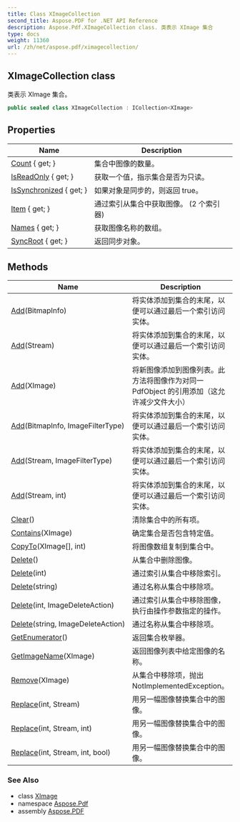 ```yaml
---
title: Class XImageCollection
second_title: Aspose.PDF for .NET API Reference
description: Aspose.Pdf.XImageCollection class. 类表示 XImage 集合
type: docs
weight: 11360
url: /zh/net/aspose.pdf/ximagecollection/
---
```

## XImageCollection class

类表示 XImage 集合。

```csharp
public sealed class XImageCollection : ICollection<XImage>
```

## Properties

| Name | Description |
| --- | --- |
| [Count](../../aspose.pdf/ximagecollection/count/) { get; } | 集合中图像的数量。 |
| [IsReadOnly](../../aspose.pdf/ximagecollection/isreadonly/) { get; } | 获取一个值，指示集合是否为只读。 |
| [IsSynchronized](../../aspose.pdf/ximagecollection/issynchronized/) { get; } | 如果对象是同步的，则返回 true。 |
| [Item](../../aspose.pdf/ximagecollection/item/) { get; } | 通过索引从集合中获取图像。 (2 个索引器) |
| [Names](../../aspose.pdf/ximagecollection/names/) { get; } | 获取图像名称的数组。 |
| [SyncRoot](../../aspose.pdf/ximagecollection/syncroot/) { get; } | 返回同步对象。 |

## Methods

| Name | Description |
| --- | --- |
| [Add](../../aspose.pdf/ximagecollection/add/#add)(BitmapInfo) | 将实体添加到集合的末尾，以便可以通过最后一个索引访问实体。 |
| [Add](../../aspose.pdf/ximagecollection/add/#add_3)(Stream) | 将实体添加到集合的末尾，以便可以通过最后一个索引访问实体。 |
| [Add](../../aspose.pdf/ximagecollection/add/#add_2)(XImage) | 将新图像添加到图像列表。此方法将图像作为对同一 PdfObject 的引用添加（这允许减少文件大小） |
| [Add](../../aspose.pdf/ximagecollection/add/#add_1)(BitmapInfo, ImageFilterType) | 将实体添加到集合的末尾，以便可以通过最后一个索引访问实体。 |
| [Add](../../aspose.pdf/ximagecollection/add/#add_4)(Stream, ImageFilterType) | 将实体添加到集合的末尾，以便可以通过最后一个索引访问实体。 |
| [Add](../../aspose.pdf/ximagecollection/add/#add_5)(Stream, int) | 将实体添加到集合的末尾，以便可以通过最后一个索引访问实体。 |
| [Clear](../../aspose.pdf/ximagecollection/clear/)() | 清除集合中的所有项。 |
| [Contains](../../aspose.pdf/ximagecollection/contains/)(XImage) | 确定集合是否包含特定值。 |
| [CopyTo](../../aspose.pdf/ximagecollection/copyto/)(XImage[], int) | 将图像数组复制到集合中。 |
| [Delete](../../aspose.pdf/ximagecollection/delete/#delete)() | 从集合中删除图像。 |
| [Delete](../../aspose.pdf/ximagecollection/delete/#delete_1)(int) | 通过索引从集合中移除索引。 |
| [Delete](../../aspose.pdf/ximagecollection/delete/#delete_3)(string) | 通过名称从集合中移除项。 |
| [Delete](../../aspose.pdf/ximagecollection/delete/#delete_2)(int, ImageDeleteAction) | 通过索引从集合中移除图像，执行由操作参数指定的操作。 |
| [Delete](../../aspose.pdf/ximagecollection/delete/#delete_4)(string, ImageDeleteAction) | 通过名称从集合中移除项。 |
| [GetEnumerator](../../aspose.pdf/ximagecollection/getenumerator/)() | 返回集合枚举器。 |
| [GetImageName](../../aspose.pdf/ximagecollection/getimagename/)(XImage) | 返回图像列表中给定图像的名称。 |
| [Remove](../../aspose.pdf/ximagecollection/remove/)(XImage) | 从集合中移除项，抛出 NotImplementedException。 |
| [Replace](../../aspose.pdf/ximagecollection/replace/#replace)(int, Stream) | 用另一幅图像替换集合中的图像。 |
| [Replace](../../aspose.pdf/ximagecollection/replace/#replace_1)(int, Stream, int) | 用另一幅图像替换集合中的图像。 |
| [Replace](../../aspose.pdf/ximagecollection/replace/#replace_2)(int, Stream, int, bool) | 用另一幅图像替换集合中的图像。 |

### See Also

* class [XImage](../ximage/)
* namespace [Aspose.Pdf](../../aspose.pdf/)
* assembly [Aspose.PDF](../../)